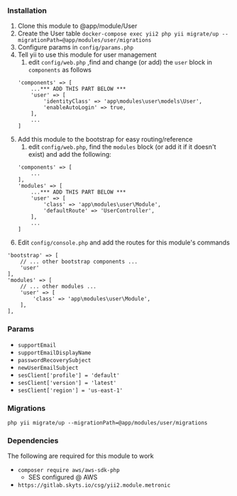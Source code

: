 ### Installation

1. Clone this module to @app/module/User
2. Create the User table `docker-compose exec yii2 php yii migrate/up --migrationPath=@app/modules/user/migrations`
3. Configure params in `config/params.php`
4. Tell yii to use this module for user management
    1. edit `config/web.php` ,find and change (or add) the `user` block in `components` as follows
    ```
    'components' => [
        ...*** ADD THIS PART BELOW ***
        'user' => [
            'identityClass' => 'app\modules\user\models\User',
            'enableAutoLogin' => true,
        ],
        ...
    ]
    ```
5. Add this module to the bootstrap for easy routing/reference
    1. edit `config/web.php`, find the `modules` block (or add it if it doesn't exist) and add the following:
    ```
    'components' => [
        ...
    ],
    'modules' => [
        ...*** ADD THIS PART BELOW ***
        'user' => [
            'class' => 'app\modules\user\Module',
            'defaultRoute' => 'UserController',
        ],
        ...
    ]
    ```
6. Edit `config/console.php` and add the routes for this module's commands
```
'bootstrap' => [
    // ... other bootstrap components ...
    'user'
],
'modules' => [
    // ... other modules ...
    'user' => [
        'class' => 'app\modules\user\Module',
    ],
],
```

### Params

* `supportEmail`
* `supportEmailDisplayName`
* `passwordRecoverySubject`
* `newUserEmailSubject`
* `sesClient['profile'] = 'default'`
* `sesClient['version'] = 'latest'`
* `sesClient['region'] = 'us-east-1'`

### Migrations

`php yii migrate/up --migrationPath=@app/modules/user/migrations`

### Dependencies

The following are required for this module to work

* `composer require aws/aws-sdk-php`
    * SES configured @ AWS
* `https://gitlab.skyts.io/csg/yii2.module.metronic`